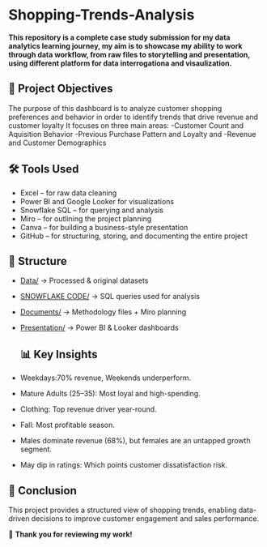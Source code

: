 # Shopping-Trends-Analysis
**This repository is a complete case study submission for my data analytics learning journey, my aim is to showcase my ability to work through data workflow, from raw files to storytelling and presentation, using different platform for data interrogationa and visaulization.**

## 🎯 Project Objectives

The purpose of this dashboard is to analyze customer shopping preferences and behavior in order to identify trends that drive revenue and customer loyalty
It focuses on three main areas:
-Customer Count and Aquisition Behavior
-Previous Purchase Pattern and Loyalty and
-Revenue and Customer Demographics

## 🛠️ Tools Used

- Excel – for raw data cleaning
- Power BI and Google Looker for visualizations
- Snowflake SQL – for querying and analysis
- Miro – for outlining the project planning
- Canva – for building a business-style presentation
- GitHub – for structuring, storing, and documenting the entire project

## 📂 Structure  
- [Data/](data) → Processed & original datasets  
- [SNOWFLAKE CODE/](snowflake/code) → SQL queries used for analysis   
- [Documents/](docs/documents) → Methodology files + Miro planning
- [Presentation/](docs/presentation) → Power BI & Looker dashboards  

  ## 📊 Key Insights
- Weekdays:70% revenue, Weekends underperform.
- Mature Adults (25–35): Most loyal and high-spending.
- Clothing: Top revenue driver year-round.
- Fall: Most profitable season.
- Males dominate revenue (68%), but females are an untapped growth segment.
- May dip in ratings: Which points customer dissatisfaction risk.

## 📘 Conclusion
This project provides a structured view of shopping trends, enabling data-driven decisions to improve customer engagement and sales performance.

📩 **Thank you for reviewing my work!**  

